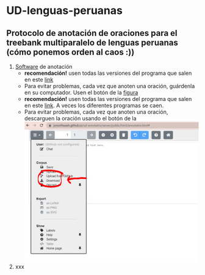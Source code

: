 # UD-lenguas-peruanas
## Protocolo de anotación de oraciones para el treebank multiparalelo de lenguas peruanas (cómo ponemos orden al caos :))
1. [Software](https://github.com/jonorthwash/ud-annotatrix) de anotación
    -   **recomendación!** usen todas las versiones del programa que salen en este [link](https://github.com/jonorthwash/ud-annotatrix#remote-static-files)
    -   Para evitar problemas, cada vez que anoten una oración, guárdenla en su computador. Usen el botón de la [figura](imagenes/download.JPG)
    -   **recomendación!** usen todas las versiones del programa que salen en este [link](https://github.com/jonorthwash/ud-annotatrix#remote-static-files). A veces los diferentes programas se caen. 
    -   Para evitar problemas, cada vez que anoten una oración, descarguen la oración usando el botón de la ![figura](imagenes/download.JPG)
2. xxx
